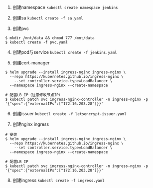 1. 创建namespace
`kubectl create namespace jenkins`

2. 创建sa
`kubectl create -f sa.yaml`

3. 创建pvc
```shell
$ mkdir /mnt/data && chmod 777 /mnt/data
$ kubectl create -f pvc.yaml
```
4. 创建pod与service
`kubectl create -f jenkins.yaml`

5. 创建cert-manager
```
$ helm upgrade --install ingress-nginx ingress-nginx \
  --repo https://kubernetes.github.io/ingress-nginx \
	--set controller.service.type=LoadBalancer \
  --namespace ingress-nginx --create-namespace

# 配置LB IP（注意修改节点IP）
$ kubectl patch svc ingress-nginx-controller -n ingress-nginx -p '{"spec":{"externalIPs":["172.16.203.28"]}}'
```

6. 创建issuer
`kubectl create -f letsencrypt-issuer.yaml`

7. 创建nginx ingress
```shell
# 安装
$ helm upgrade --install ingress-nginx ingress-nginx \
  --repo https://kubernetes.github.io/ingress-nginx \
	--set controller.service.type=LoadBalancer \
  --namespace ingress-nginx --create-namespace

# 配置LB IP
$ kubectl patch svc ingress-nginx-controller -n ingress-nginx -p '{"spec":{"externalIPs":["172.16.203.28"]}}'
```

8. 创建ingress
`kubectl create -f ingress.yaml`